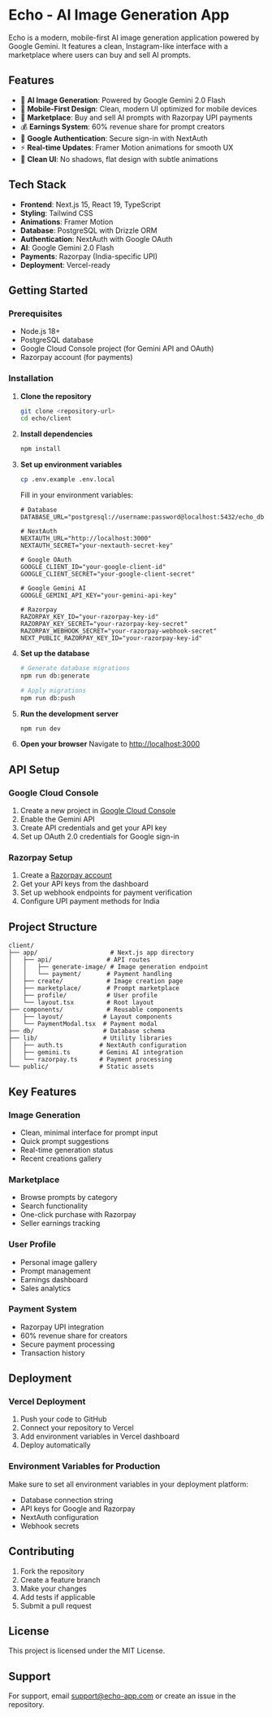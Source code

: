 # Echo - AI Image Generation App

Echo is a modern, mobile-first AI image generation application powered by Google Gemini. It features a clean, Instagram-like interface with a marketplace where users can buy and sell AI prompts.

## Features

- 🤖 **AI Image Generation**: Powered by Google Gemini 2.0 Flash
- 📱 **Mobile-First Design**: Clean, modern UI optimized for mobile devices
- 🛒 **Marketplace**: Buy and sell AI prompts with Razorpay UPI payments
- 💰 **Earnings System**: 60% revenue share for prompt creators
- 🔐 **Google Authentication**: Secure sign-in with NextAuth
- ⚡ **Real-time Updates**: Framer Motion animations for smooth UX
- 🎨 **Clean UI**: No shadows, flat design with subtle animations

## Tech Stack

- **Frontend**: Next.js 15, React 19, TypeScript
- **Styling**: Tailwind CSS
- **Animations**: Framer Motion
- **Database**: PostgreSQL with Drizzle ORM
- **Authentication**: NextAuth with Google OAuth
- **AI**: Google Gemini 2.0 Flash
- **Payments**: Razorpay (India-specific UPI)
- **Deployment**: Vercel-ready

## Getting Started

### Prerequisites

- Node.js 18+ 
- PostgreSQL database
- Google Cloud Console project (for Gemini API and OAuth)
- Razorpay account (for payments)

### Installation

1. **Clone the repository**
   ```bash
   git clone <repository-url>
   cd echo/client
   ```

2. **Install dependencies**
   ```bash
   npm install
   ```

3. **Set up environment variables**
   ```bash
   cp .env.example .env.local
   ```
   
   Fill in your environment variables:
   ```env
   # Database
   DATABASE_URL="postgresql://username:password@localhost:5432/echo_db"
   
   # NextAuth
   NEXTAUTH_URL="http://localhost:3000"
   NEXTAUTH_SECRET="your-nextauth-secret-key"
   
   # Google OAuth
   GOOGLE_CLIENT_ID="your-google-client-id"
   GOOGLE_CLIENT_SECRET="your-google-client-secret"
   
   # Google Gemini AI
   GOOGLE_GEMINI_API_KEY="your-gemini-api-key"
   
   # Razorpay
   RAZORPAY_KEY_ID="your-razorpay-key-id"
   RAZORPAY_KEY_SECRET="your-razorpay-key-secret"
   RAZORPAY_WEBHOOK_SECRET="your-razorpay-webhook-secret"
   NEXT_PUBLIC_RAZORPAY_KEY_ID="your-razorpay-key-id"
   ```

4. **Set up the database**
   ```bash
   # Generate database migrations
   npm run db:generate
   
   # Apply migrations
   npm run db:push
   ```

5. **Run the development server**
   ```bash
   npm run dev
   ```

6. **Open your browser**
   Navigate to [http://localhost:3000](http://localhost:3000)

## API Setup

### Google Cloud Console

1. Create a new project in [Google Cloud Console](https://console.cloud.google.com)
2. Enable the Gemini API
3. Create API credentials and get your API key
4. Set up OAuth 2.0 credentials for Google sign-in

### Razorpay Setup

1. Create a [Razorpay account](https://razorpay.com)
2. Get your API keys from the dashboard
3. Set up webhook endpoints for payment verification
4. Configure UPI payment methods for India

## Project Structure

```
client/
├── app/                    # Next.js app directory
│   ├── api/               # API routes
│   │   ├── generate-image/ # Image generation endpoint
│   │   └── payment/       # Payment handling
│   ├── create/            # Image creation page
│   ├── marketplace/       # Prompt marketplace
│   ├── profile/           # User profile
│   └── layout.tsx         # Root layout
├── components/            # Reusable components
│   ├── layout/           # Layout components
│   └── PaymentModal.tsx  # Payment modal
├── db/                   # Database schema
├── lib/                  # Utility libraries
│   ├── auth.ts          # NextAuth configuration
│   ├── gemini.ts        # Gemini AI integration
│   └── razorpay.ts      # Payment processing
└── public/              # Static assets
```

## Key Features

### Image Generation
- Clean, minimal interface for prompt input
- Quick prompt suggestions
- Real-time generation status
- Recent creations gallery

### Marketplace
- Browse prompts by category
- Search functionality
- One-click purchase with Razorpay
- Seller earnings tracking

### User Profile
- Personal image gallery
- Prompt management
- Earnings dashboard
- Sales analytics

### Payment System
- Razorpay UPI integration
- 60% revenue share for creators
- Secure payment processing
- Transaction history

## Deployment

### Vercel Deployment

1. Push your code to GitHub
2. Connect your repository to Vercel
3. Add environment variables in Vercel dashboard
4. Deploy automatically

### Environment Variables for Production

Make sure to set all environment variables in your deployment platform:
- Database connection string
- API keys for Google and Razorpay
- NextAuth configuration
- Webhook secrets

## Contributing

1. Fork the repository
2. Create a feature branch
3. Make your changes
4. Add tests if applicable
5. Submit a pull request

## License

This project is licensed under the MIT License.

## Support

For support, email support@echo-app.com or create an issue in the repository.
